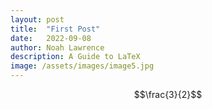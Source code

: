 ```yaml
---
layout: post
title:  "First Post"
date:   2022-09-08
author: Noah Lawrence
description: A Guide to LaTeX
image: /assets/images/image5.jpg
---
```

$$\frac{3}{2}$$